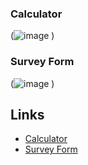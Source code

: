 
### Calculator

(![image](https://github.com/SaloniKumari15/Cloud_Vandana_Assignment/assets/71394558/383c2349-453c-4eaa-abf4-ea0addbf3e28)
)

### Survey Form

(![image](https://github.com/SaloniKumari15/Cloud_Vandana_Assignment/assets/71394558/607f982f-9a78-481f-b750-855cae1b231b)
)

## Links

- [Calculator](https://salonikumari15.github.io/calculator/)
- [Survey Form](https://salonikumari15.github.io/Survey_form/)



